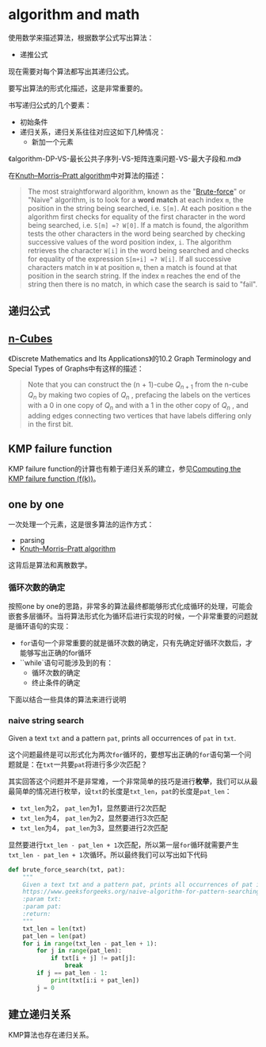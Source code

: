 # algorithm and math

使用数学来描述算法，根据数学公式写出算法：

- 递推公式

现在需要对每个算法都写出其递归公式。

要写出算法的形式化描述，这是非常重要的。

书写递归公式的几个要素：

- 初始条件
- 递归关系，递归关系往往对应这如下几种情况：
  - 新加一个元素

《algorithm-DP-VS-最长公共子序列-VS-矩阵连乘问题-VS-最大子段和.md》

在[Knuth–Morris–Pratt algorithm](https://en.wikipedia.org/wiki/Knuth%E2%80%93Morris%E2%80%93Pratt_algorithm)中对算法的描述：

> The most straightforward algorithm, known as the "[Brute-force](https://en.wikipedia.org/wiki/Brute-force_search)" or "Naive" algorithm, is to look for a **word match** at each index `m`, the position in the string being searched, i.e. `S[m]`. At each position `m` the algorithm first checks for equality of the first character in the word being searched, i.e. `S[m] =? W[0]`. If a match is found, the algorithm tests the other characters in the word being searched by checking successive values of the word position index, `i`. The algorithm retrieves the character `W[i]` in the word being searched and checks for equality of the expression `S[m+i] =? W[i]`. If all successive characters match in `W` at position `m`, then a match is found at that position in the search string. If the index `m` reaches the end of the string then there is no match, in which case the search is said to "fail".





## 递归公式

## [n-Cubes](https://en.wikipedia.org/wiki/Hypercube)

《Discrete Mathematics and Its Applications》的10.2 Graph Terminology and Special Types of Graphs中有这样的描述：

> Note that you can construct the (n + 1)-cube $Q_{n+1}$ from the n-cube $Q_n$ by making two copies of $Q_n$ , prefacing the labels on the vertices with a 0 in one copy of $Q_n$ and with a 1 in the other copy of $Q_n$ , and adding edges connecting two vertices that have labels differing only in the first bit. 



## KMP failure function

KMP failure function的计算也有赖于递归关系的建立，参见[Computing the KMP failure function (f(k))](http://www.mathcs.emory.edu/~cheung/Courses/323/Syllabus/Text/Matching-KMP2.html)。



## one by one



一次处理一个元素，这是很多算法的运作方式：

- parsing
- [Knuth–Morris–Pratt algorithm](https://en.wikipedia.org/wiki/Knuth%E2%80%93Morris%E2%80%93Pratt_algorithm)



这背后是算法和离散数学。



### 循环次数的确定

按照one by one的思路，非常多的算法最终都能够形式化成循环的处理，可能会嵌套多层循环。当将算法形式化为循环后进行实现的时候，一个非常重要的问题就是循环语句的实现：

- `for`语句一个非常重要的就是循环次数的确定，只有先确定好循环次数后，才能够写出正确的for循环
- ``while`语句可能涉及到的有：
  - 循环次数的确定
  - 终止条件的确定



下面以结合一些具体的算法来进行说明

### naive string search

Given a text `txt` and a pattern `pat`, prints all occurrences of `pat` in `txt`.

这个问题最终是可以形式化为两次`for`循环的，要想写出正确的`for`语句第一个问题就是：在`txt`一共要`pat`将进行多少次匹配？

其实回答这个问题并不是非常难，一个非常简单的技巧是进行**枚举**，我们可以从最最简单的情况进行枚举，设`txt`的长度是`txt_len`，`pat`的长度是`pat_len`：

- `txt_len`为2， `pat_len`为1，显然要进行2次匹配
- `txt_len`为4， `pat_len`为2，显然要进行3次匹配
- `txt_len`为4， `pat_len`为3，显然要进行2次匹配



显然要进行`txt_len - pat_len + 1`次匹配，所以第一层`for`循环就需要产生`txt_len - pat_len + 1`次循环。所以最终我们可以写出如下代码

```python
def brute_force_search(txt, pat):
    """
    Given a text txt and a pattern pat, prints all occurrences of pat in txt.
    https://www.geeksforgeeks.org/naive-algorithm-for-pattern-searching/
    :param txt:
    :param pat:
    :return:
    """
    txt_len = len(txt)
    pat_len = len(pat)
    for i in range(txt_len - pat_len + 1):
        for j in range(pat_len):
            if txt[i + j] != pat[j]:
                break
        if j == pat_len - 1:
            print(txt[i:i + pat_len])
        j = 0
```



## 建立递归关系

KMP算法也存在递归关系。



